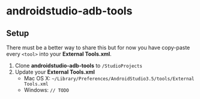 # androidstudio-adb-tools


## Setup

There must be a better way to share this but for now you have copy-paste every `<tool>` into your **External Tools.xml**.

1. Clone **androidstudio-adb-tools** to `/StudioProjects`
2. Update your **External Tools.xml**
    - Mac OS X: `~/Library/Preferences/AndroidStudio3.5/tools/External Tools.xml`
    - Windows: `// TODO`

